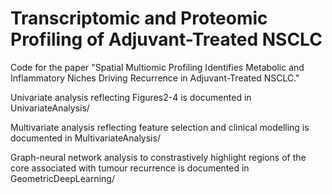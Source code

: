 # Transcriptomic and Proteomic Profiling of Adjuvant-Treated NSCLC
Code for the paper "Spatial Multiomic Profiling Identifies Metabolic and Inflammatory Niches Driving Recurrence in Adjuvant-Treated NSCLC."

Univariate analysis reflecting Figures2-4 is documented in UnivariateAnalysis/

Multivariate analysis reflecting feature selection and clinical modelling is
documented in MultivariateAnalysis/

Graph-neural network analysis to constrastively highlight regions of the core
associated with tumour recurrence is documented in GeometricDeepLearning/

